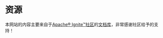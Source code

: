 # 资源
本网站的内容主要来自于[Apache® Ignite™社区](https://ignite.apache.org)的[文档库](https://apacheignite.readme.io/docs)，非常感谢社区给予的支持！